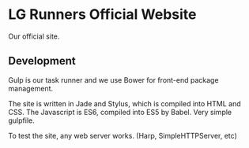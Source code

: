 # LG Runners Official Website
Our official site.

## Development
Gulp is our task runner and we use Bower for front-end package management.

The site is written in Jade and Stylus, which is compiled into HTML and CSS.  The Javascript is ES6, compiled into ES5 by Babel.  Very simple gulpfile.

To test the site, any web server works.  (Harp, SimpleHTTPServer, etc)